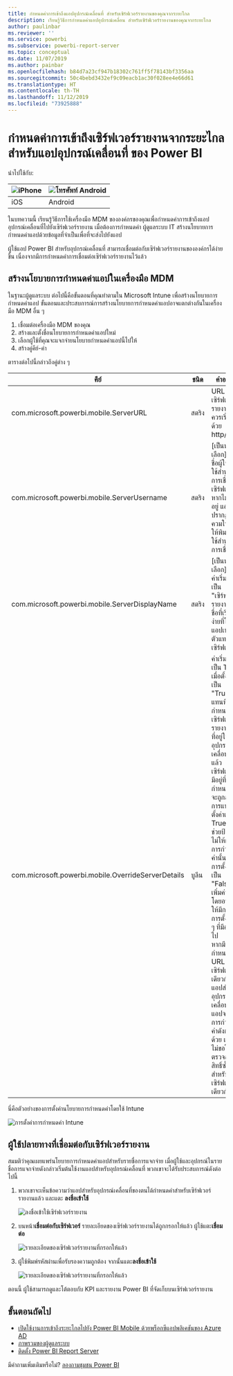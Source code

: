 ```yaml
---
title: กำหนดค่าการเข้าถึงแอปอุปกรณ์เคลื่อนที่ สำหรับเซิร์ฟเวอร์รายงานของคุณจากระยะไกล
description: เรียนรู้วิธีการกำหนดค่าแอปอุปกรณ์เคลื่อน สำหรับเซิร์ฟเวอร์รายงานของคุณจากระยะไกล
author: paulinbar
ms.reviewer: ''
ms.service: powerbi
ms.subservice: powerbi-report-server
ms.topic: conceptual
ms.date: 11/07/2019
ms.author: painbar
ms.openlocfilehash: b84d7a23cf947b18302c761ff5f78143bf3356aa
ms.sourcegitcommit: 50c4bebd3432ef9c09eacb1ac30f028ee4e66d61
ms.translationtype: HT
ms.contentlocale: th-TH
ms.lasthandoff: 11/12/2019
ms.locfileid: "73925888"
---
```

# <a name="configure-power-bi-mobile-app-access-to-report-server-remotely"></a>กำหนดค่าการเข้าถึงเซิร์ฟเวอร์รายงานจากระยะไกล สำหรับแอปอุปกรณ์เคลื่อนที่ ของ Power BI

นำไปใช้กับ:

| ![iPhone](./media/configure-powerbi-mobile-apps-remote/ios-logo-40-px.png) | ![โทรศัพท์ Android](./media/configure-powerbi-mobile-apps-remote/android-logo-40-px.png) |
|:--- |:--- |
| iOS |Android |

ในบทความนี้ เรียนรู้วิธีการใช้เครื่องมือ MDM ขององค์กรของคุณเพื่อกำหนดค่าการเข้าถึงแอปอุปกรณ์เคลื่อนที่ไปยังเซิร์ฟเวอร์รายงาน เมื่อต้องการกำหนดค่า ผู้ดูแลระบบ IT สร้างนโยบายการกำหนดค่าแอปด้วยข้อมูลที่จำเป็นเพื่อที่จะส่งไปยังแอป 

 ผู้ใช้แอป Power BI สำหรับอุปกรณ์เคลื่อนที่ สามารถเชื่อมต่อกับเซิร์ฟเวอร์รายงานขององค์กรได้ง่ายขึ้น เนื่องจากมีการกำหนดค่าการเชื่อมต่อเซิร์ฟเวอร์รายงานไว้แล้ว 

## <a name="create-the-app-configuration-policy-in-mdm-tool"></a>สร้างนโยบายการกำหนดค่าแอปในเครื่องมือ MDM 

ในฐานะผู้ดูแลระบบ ต่อไปนี้คือขั้นตอนที่คุณทำตามใน Microsoft Intune เพื่อสร้างนโยบายการกำหนดค่าแอป ขั้นตอนและประสบการณ์การสร้างนโยบายการกำหนดค่าแอปอาจแตกต่างกันในเครื่องมือ MDM อื่น ๆ 

1. เชื่อมต่อเครื่องมือ MDM ของคุณ 
2. สร้างและตั้งชื่อนโยบายการกำหนดค่าแอปใหม่ 
3. เลือกผู้ใช้ที่คุณจะแจกจ่ายนโยบายกำหนดค่าแอปนี้ไปให้ 
4. สร้างคู่คีย์-ค่า 

ตารางต่อไปนี้กล่าวถึงคู่ต่าง ๆ

|คีย์  |ชนิด  |คำอธิบาย  |
|---------|---------|---------|
| com.microsoft.powerbi.mobile.ServerURL | สตริง | URL เซิร์ฟเวอร์รายงาน <br> ควรเริ่มต้นด้วย http/https |
| com.microsoft.powerbi.mobile.ServerUsername | สตริง | [เป็นทางเลือก] <br> ชื่อผู้ใช้เพื่อใช้สำหรับการเชื่อมต่อเซิร์ฟเวอร์ <br> หากไม่มีชื่ออยู่ แอปจะปรากฏข้อควมให้ผู้ใช้ให้พิมพ์ชื่อผู้ใช้สำหรับการเชื่อมต่อ| 
| com.microsoft.powerbi.mobile.ServerDisplayName | สตริง | [เป็นทางเลือก] <br> ค่าเริ่มต้นเป็น "เซิร์ฟเวอร์รายงาน" <br> ชื่อที่เรียกง่ายที่ใช้ในแอปเพื่อเป็นตัวแทนเซิร์ฟเวอร์ | 
| com.microsoft.powerbi.mobile.OverrideServerDetails | บูลีน | ค่าเริ่มต้นเป็น True <br>เมื่อตั้งค่าเป็น "True" จะแทนที่ข้อกำหนดของเซิร์ฟเวอร์รายงานใด ๆ ที่อยู่ในอุปกรณ์เคลื่อนที่อยู่แล้ว เซิร์ฟเวอร์ที่มีอยู่ที่ถูกกำหนดค่าไว้จะถูกลบ <br> การแทนการตั้งค่าเป็น True ยังช่วยป้องกันไม่ให้ผู้ใช้ลบการกำหนดค่านั้นด้วย <br> การตั้งค่าเป็น "False" จะเพิ่มค่าที่ส่ง โดยอปล่อยให้มีการใช้การตั้งค่าใด ๆ ที่มีอยู่ต่อไป <br> หากมีการกำหนดค่า URL เซิร์ฟเวอร์เดียวกันในแอปสำหรับอุปกรณ์เคลื่อนที่แล้ว แอปจะปิดการกำหนดค่าดังกล่าวด้วย แอปจะไม่ขอให้ผู้ใช้ตรวจสอบสิทธิ์ซ้ำสำหรับเซิร์ฟเวอร์เดียวกัน |

นี่คือตัวอย่างของการตั้งค่านโยบายการกำหนดค่าโดยใช้ Intune

![การตั้งค่าการกำหนดค่า Intune](media/configure-powerbi-mobile-apps-remote/power-bi-ios-remote-configuration-settings.png)

## <a name="end-users-connecting-to-report-server"></a>ผู้ใช้ปลายทางที่เชื่อมต่อกับเซิร์ฟเวอร์รายงาน

 สมมติว่าคุณเผยแพร่นโยบายการกำหนดค่าแอปสำหรับรายชื่อการแจกจ่าย เมื่อผู้ใช้และอุปกรณ์ในรายชื่อการแจกจ่ายดังกล่าวเริ่มต้นใช้งานแอปสำหรับอุปกรณ์เคลื่อนที่ พวกเขาจะได้รับประสบการณ์ดังต่อไปนี้ 

1. พวกเขาจะเห็นข้อความว่าแอปสำหรับอุปกรณ์เคลื่อนที่ของตนได้กำหนดค่าสำหรับเซิร์ฟเวอร์รายงานแล้ว และแตะ **ลงชื่อเข้าใช้**

    ![ลงชื่อเข้าใช้เซิร์ฟเวอร์รายงาน](media/configure-powerbi-mobile-apps-remote/power-bi-config-server-sign-in.png)

2.  บนหน้า**เชื่อมต่อกับเซิร์ฟเวอร์** รายละเอียดของเซิร์ฟเวอร์รายงานได้ถูกกรอกให้แล้ว ผู้ใช้แตะ**เชื่อมต่อ**

    ![รายละเอียดของเซิร์ฟเวอร์รายงานที่กรอกให้แล้ว](media/configure-powerbi-mobile-apps-remote/power-bi-ios-remote-configure-connect-server.png)

3. ผู้ใช้พิมพ์รหัสผ่านเพื่อรับรองความถูกต้อง จากนั้นแตะ**ลงชื่อเข้าใช้** 

    ![รายละเอียดของเซิร์ฟเวอร์รายงานที่กรอกให้แล้ว](media/configure-powerbi-mobile-apps-remote/power-bi-config-server-address.png)

ตอนนี้ ผู้ใช้สามารถดูและโต้ตอบกับ KPI และรายงาน Power BI ที่จัดเก็บบนเซิร์ฟเวอร์รายงาน

## <a name="next-steps"></a>ขั้นตอนถัดไป

- [เปิดใช้งานการเข้าถึงระยะไกลไปยัง Power BI Mobile ด้วยพร็อกซีแอปพลิเคชันของ Azure AD](https://docs.microsoft.com/azure/active-directory/manage-apps/application-proxy-integrate-with-power-bi)
- [ภาพรวมของผู้ดูแลระบบ](admin-handbook-overview.md)  
- [ติดตั้ง Power BI Report Server](install-report-server.md)  

มีคำถามเพิ่มเติมหรือไม่? [ลองถามชุมชน Power BI](https://community.powerbi.com/)

